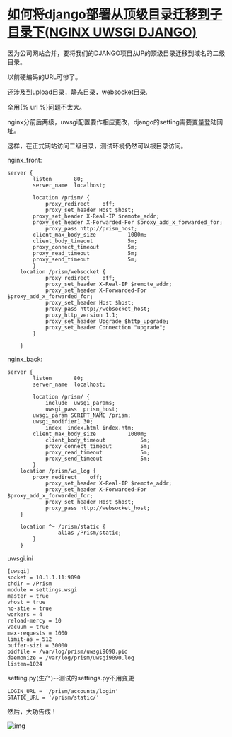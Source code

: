 # [如何将django部署从顶级目录迁移到子目录下(NGINX UWSGI DJANGO)](https://www.cnblogs.com/aguncn/p/6437847.html)

因为公司网站合并，要将我们的DJANGO项目从IP的顶级目录迁移到域名的二级目录。

以前硬编码的URL可惨了。

还涉及到upload目录，静态目录，websocket目录.

全用{% url %}问题不太大。

nginx分前后两级，uwsgi配置要作相应更改，django的setting需要变量登陆网址。

这样，在正式网站访问二级目录，测试环境仍然可以根目录访问。

nginx_front:

```
server {
        listen       80;
        server_name  localhost;
        
        location /prism/ {
            proxy_redirect    off;
            proxy_set_header Host $host;
   	    proxy_set_header X-Real-IP $remote_addr;
	    proxy_set_header X-Forwarded-For $proxy_add_x_forwarded_for;
            proxy_pass http://prism_host;
	    client_max_body_size          1000m;
	    client_body_timeout           5m;
	    proxy_connect_timeout         5m;
	    proxy_read_timeout            5m;
	    proxy_send_timeout            5m;
        }
	location /prism/websocket {
            proxy_redirect    off;
            proxy_set_header X-Real-IP $remote_addr;
            proxy_set_header X-Forwarded-For $proxy_add_x_forwarded_for;
            proxy_set_header Host $host;
            proxy_pass http://websocket_host;
            proxy_http_version 1.1;
            proxy_set_header Upgrade $http_upgrade;
            proxy_set_header Connection "upgrade";
        }
	
    }
```

nginx_back:

```
server {
        listen       80;
        server_name  localhost;
       
        location /prism/ {            
            include  uwsgi_params;
            uwsgi_pass  prism_host;
	    uwsgi_param SCRIPT_NAME /prism; 
	    uwsgi_modifier1 30;
            index  index.html index.htm;
	    client_max_body_size          1000m;
            client_body_timeout           5m;
            proxy_connect_timeout         5m;
            proxy_read_timeout            5m;
            proxy_send_timeout            5m;
        }
	location /prism/ws_log {
	    proxy_redirect    off;
            proxy_set_header X-Real-IP $remote_addr;
            proxy_set_header X-Forwarded-For $proxy_add_x_forwarded_for;
            proxy_set_header Host $host;
            proxy_pass http://websocket_host;
	}

	location ^~ /prism/static {
            	alias /Prism/static;
        }
    }
```

uwsgi.ini

```
[uwsgi]
socket = 10.1.1.11:9090
chdir = /Prism
module = settings.wsgi
master = true
vhost = true
no-stie = true
workers = 4
reload-mercy = 10
vacuum = true    
max-requests = 1000
limit-as = 512
buffer-sizi = 30000
pidfile = /var/log/prism/uwsgi9090.pid   
daemonize = /var/log/prism/uwsgi9090.log
listen=1024
```

setting.py(生产)--测试的settings.py不用变更

```
LOGIN_URL = '/prism/accounts/login'
STATIC_URL = '/prism/static/'
```

然后，大功告成！

![img](https://images2015.cnblogs.com/blog/465438/201702/465438-20170224113746023-1132000191.png)

 